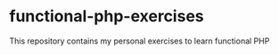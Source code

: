 # functional-php-exercises
 
This repository contains my personal exercises to learn functional PHP

